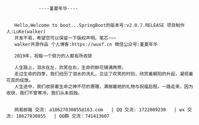                 ----堇夏年华----
                
                
       Hello,Welcome to boot...SpringBoot的版本号:v2.0.7.RELEASE 项目制作人:LuKe(walker)
       开发不易，希望您可以保留一下版权声明。笔芯~~~
       walker开源作品 个人博客:https://wuxf.cn 微信公众号:堇夏年华

       2019年，祝每一个努力的人都有所收获

       人生路上，泪水在左，欢笑在右，生命的鲜花铺满两旁。
       走过生命的四季，我们经历了泪水的洗礼，见证了欢笑的时刻，欣赏着朝阳的升起，凝视着花蕊的绽放。
       人生途中，我们收获着生命之神不尽的惠赠，满揣着她的礼物与祝福启程。一路走来，因为收获，我们不曾寒冷，我们从未孤独。

       
       网易邮箱 交流: a18627830855@163.com   | QQ 交流: 1722009230   | wx 交流: 18627830855   | QQ群 交流：741413607